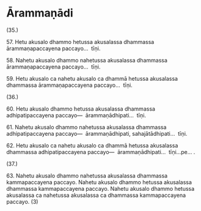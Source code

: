 

# Ārammaṇādi







(35.)

57\. Hetu akusalo dhammo hetussa akusalassa dhammassa ārammaṇapaccayena paccayo…  tīṇi.

58\. Nahetu akusalo dhammo nahetussa akusalassa dhammassa ārammaṇapaccayena paccayo…  tīṇi.

59\. Hetu akusalo ca nahetu akusalo ca dhammā hetussa akusalassa dhammassa ārammaṇapaccayena paccayo…  tīṇi.

(36.)

60\. Hetu akusalo dhammo hetussa akusalassa dhammassa adhipatipaccayena paccayo—  ārammaṇādhipati…  tīṇi.

61\. Nahetu akusalo dhammo nahetussa akusalassa dhammassa adhipatipaccayena paccayo—  ārammaṇādhipati, sahajātādhipati…  tīṇi.

62\. Hetu akusalo ca nahetu akusalo ca dhammā hetussa akusalassa dhammassa adhipatipaccayena paccayo—  ārammaṇādhipati…  tīṇi…pe… .

(37.)

63\. Nahetu akusalo dhammo nahetussa akusalassa dhammassa kammapaccayena paccayo. Nahetu akusalo dhammo hetussa akusalassa dhammassa kammapaccayena paccayo. Nahetu akusalo dhammo hetussa akusalassa ca nahetussa akusalassa ca dhammassa kammapaccayena paccayo. (3)



